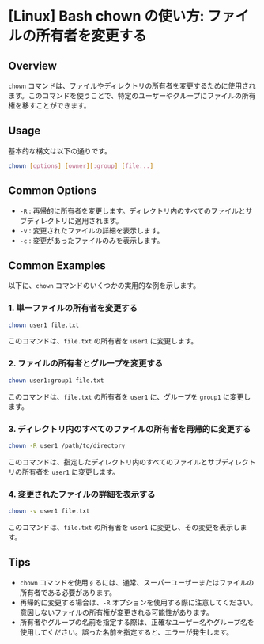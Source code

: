 # [Linux] Bash chown の使い方: ファイルの所有者を変更する

## Overview
`chown` コマンドは、ファイルやディレクトリの所有者を変更するために使用されます。このコマンドを使うことで、特定のユーザーやグループにファイルの所有権を移すことができます。

## Usage
基本的な構文は以下の通りです。

```bash
chown [options] [owner][:group] [file...]
```

## Common Options
- `-R` : 再帰的に所有者を変更します。ディレクトリ内のすべてのファイルとサブディレクトリに適用されます。
- `-v` : 変更されたファイルの詳細を表示します。
- `-c` : 変更があったファイルのみを表示します。

## Common Examples
以下に、`chown` コマンドのいくつかの実用的な例を示します。

### 1. 単一ファイルの所有者を変更する
```bash
chown user1 file.txt
```
このコマンドは、`file.txt` の所有者を `user1` に変更します。

### 2. ファイルの所有者とグループを変更する
```bash
chown user1:group1 file.txt
```
このコマンドは、`file.txt` の所有者を `user1` に、グループを `group1` に変更します。

### 3. ディレクトリ内のすべてのファイルの所有者を再帰的に変更する
```bash
chown -R user1 /path/to/directory
```
このコマンドは、指定したディレクトリ内のすべてのファイルとサブディレクトリの所有者を `user1` に変更します。

### 4. 変更されたファイルの詳細を表示する
```bash
chown -v user1 file.txt
```
このコマンドは、`file.txt` の所有者を `user1` に変更し、その変更を表示します。

## Tips
- `chown` コマンドを使用するには、通常、スーパーユーザーまたはファイルの所有者である必要があります。
- 再帰的に変更する場合は、`-R` オプションを使用する際に注意してください。意図しないファイルの所有権が変更される可能性があります。
- 所有者やグループの名前を指定する際は、正確なユーザー名やグループ名を使用してください。誤った名前を指定すると、エラーが発生します。